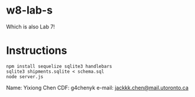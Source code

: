 # w8-lab-s

Which is also Lab 7!

# Instructions

    npm install sequelize sqlite3 handlebars
    sqlite3 shipments.sqlite < schema.sql
    node server.js


Name: Yixiong Chen
CDF: g4chenyk
e-mail: jackkk.chen@mail.utoronto.ca